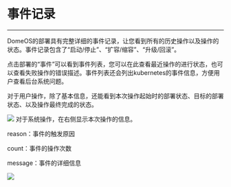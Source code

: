 # 事件记录
---
DomeOS的部署具有完整详细的事件记录，让您看到所有的历史操作以及操作的状态。事件记录包含了“启动/停止”、“扩容/缩容”、“升级/回滚”。

点击部署的“事件”可以看到事件列表，您可以在此查看最近操作的进行状态，也可以查看失败操作的错误描述。事件列表还会列出kubernetes的事件信息，方便用户查看后台系统问题。

对于用户操作，除了基本信息，还能看到本次操作起始时的部署状态、目标的部署状态、以及操作最终完成的状态。

![](http://881471b33d4f9.cdn.sohucs.com/q_mini/newproject33.jpg)
对于系统操作，在右侧显示本次操作的信息。

reason：事件的触发原因

count：事件的操作次数

message：事件的详细信息

![](http://881471b33d4f9.cdn.sohucs.com/q_mini/newproject71.jpg)